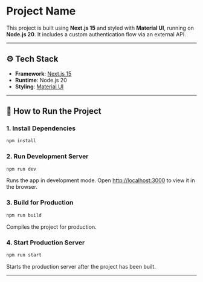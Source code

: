 # Project Name

This project is built using **Next.js 15** and styled with **Material UI**, running on **Node.js 20**. It includes a custom authentication flow via an external API.

---

## ⚙️ Tech Stack

- **Framework**: [Next.js 15](https://nextjs.org)
- **Runtime**: Node.js 20
- **Styling**: [Material UI](https://mui.com/material-ui)

---

## 🚀 How to Run the Project

### 1. Install Dependencies

```bash
npm install
```

### 2. Run Development Server

```bash
npm run dev
```

Runs the app in development mode. Open [http://localhost:3000](http://localhost:3000) to view it in the browser.

### 3. Build for Production

```bash
npm run build
```

Compiles the project for production.

### 4. Start Production Server

```bash
npm run start
```

Starts the production server after the project has been built.

---
